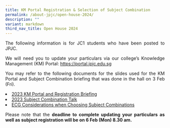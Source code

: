 ```yaml
---
title: KM Portal Registration & Selection of Subject Combination
permalink: /about-jpjc/open-house-2024/
description: ""
variant: markdown
third_nav_title: Open House 2024
---
```

<div align="justify">

<p>The following information is for JC1 students who have been posted to JPJC.</p>

<p>We will need you to update your particulars via our college’s Knowledge Management (KM) Portal: <a href="https://portal.jpjc.edu.sg">https://portal.jpjc.edu.sg</a></p>

<p>You may refer to the following documents for the slides used for the KM Portal and Subject Combination briefing that was done in the hall on 3 Feb (Fri).</p>

<p></p><li><a href="/files/Admission%20Matters/KM%20portal%20and%20registration/2a)%202023%20KM%20Portal%20and%20Registration%20Briefing.pdf">2023 KM Portal and Registration Briefing</a></li>
<li><a href="/files/Admission%20Matters/KM%20portal%20and%20registration/2b)%202023%20Subject%20Combination%20Talk.pdf">2023 Subject Combination Talk</a></li>
<li><a href="/files/Admission%20Matters/KM%20portal%20and%20registration/JPJC%20J1%20Parents%202023.pdf">ECG Considerations when Choosing Subject Combinations</a></li><p></p>

<p>Please note that the <b>deadline to complete updating your particulars as well as subject registration will be on 6 Feb (Mon) 8.30 am.</b></p>
</div>